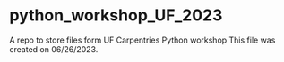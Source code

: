 # python_workshop_UF_2023
A repo to store files form UF Carpentries Python workshop
This file was created on 06/26/2023.
